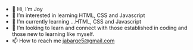 - 👋 Hi, I’m Joy
- 👀 I’m interested in learning HTML, CSS and Javascript
- 🌱 I’m currently learning ...HTML, CSS and Javascript
- 💞️ I’m looking to learn and connect with those established in coding and those new to learning like myself.
- 📫 How to reach me jabarge5@gmail.com

<!---
jabarge5/jabarge5 is a ✨ special ✨ repository because its `README.md` (this file) appears on your GitHub profile.
You can click the Preview link to take a look at your changes.
--->
